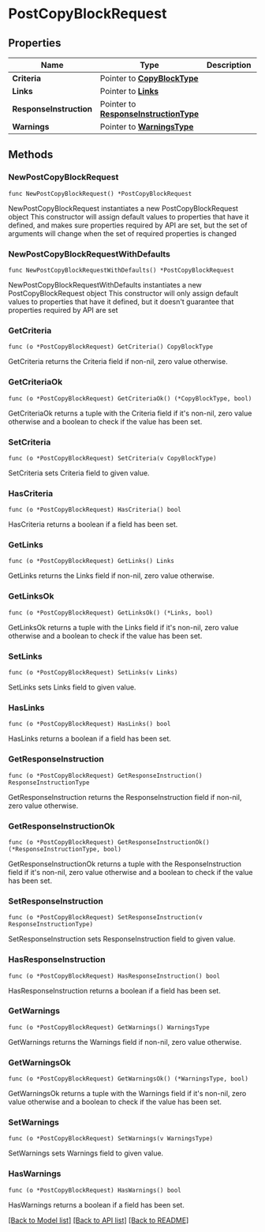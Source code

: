 # PostCopyBlockRequest

## Properties

Name | Type | Description | Notes
------------ | ------------- | ------------- | -------------
**Criteria** | Pointer to [**CopyBlockType**](CopyBlockType.md) |  | [optional] 
**Links** | Pointer to [**Links**](Links.md) |  | [optional] 
**ResponseInstruction** | Pointer to [**ResponseInstructionType**](ResponseInstructionType.md) |  | [optional] 
**Warnings** | Pointer to [**WarningsType**](WarningsType.md) |  | [optional] 

## Methods

### NewPostCopyBlockRequest

`func NewPostCopyBlockRequest() *PostCopyBlockRequest`

NewPostCopyBlockRequest instantiates a new PostCopyBlockRequest object
This constructor will assign default values to properties that have it defined,
and makes sure properties required by API are set, but the set of arguments
will change when the set of required properties is changed

### NewPostCopyBlockRequestWithDefaults

`func NewPostCopyBlockRequestWithDefaults() *PostCopyBlockRequest`

NewPostCopyBlockRequestWithDefaults instantiates a new PostCopyBlockRequest object
This constructor will only assign default values to properties that have it defined,
but it doesn't guarantee that properties required by API are set

### GetCriteria

`func (o *PostCopyBlockRequest) GetCriteria() CopyBlockType`

GetCriteria returns the Criteria field if non-nil, zero value otherwise.

### GetCriteriaOk

`func (o *PostCopyBlockRequest) GetCriteriaOk() (*CopyBlockType, bool)`

GetCriteriaOk returns a tuple with the Criteria field if it's non-nil, zero value otherwise
and a boolean to check if the value has been set.

### SetCriteria

`func (o *PostCopyBlockRequest) SetCriteria(v CopyBlockType)`

SetCriteria sets Criteria field to given value.

### HasCriteria

`func (o *PostCopyBlockRequest) HasCriteria() bool`

HasCriteria returns a boolean if a field has been set.

### GetLinks

`func (o *PostCopyBlockRequest) GetLinks() Links`

GetLinks returns the Links field if non-nil, zero value otherwise.

### GetLinksOk

`func (o *PostCopyBlockRequest) GetLinksOk() (*Links, bool)`

GetLinksOk returns a tuple with the Links field if it's non-nil, zero value otherwise
and a boolean to check if the value has been set.

### SetLinks

`func (o *PostCopyBlockRequest) SetLinks(v Links)`

SetLinks sets Links field to given value.

### HasLinks

`func (o *PostCopyBlockRequest) HasLinks() bool`

HasLinks returns a boolean if a field has been set.

### GetResponseInstruction

`func (o *PostCopyBlockRequest) GetResponseInstruction() ResponseInstructionType`

GetResponseInstruction returns the ResponseInstruction field if non-nil, zero value otherwise.

### GetResponseInstructionOk

`func (o *PostCopyBlockRequest) GetResponseInstructionOk() (*ResponseInstructionType, bool)`

GetResponseInstructionOk returns a tuple with the ResponseInstruction field if it's non-nil, zero value otherwise
and a boolean to check if the value has been set.

### SetResponseInstruction

`func (o *PostCopyBlockRequest) SetResponseInstruction(v ResponseInstructionType)`

SetResponseInstruction sets ResponseInstruction field to given value.

### HasResponseInstruction

`func (o *PostCopyBlockRequest) HasResponseInstruction() bool`

HasResponseInstruction returns a boolean if a field has been set.

### GetWarnings

`func (o *PostCopyBlockRequest) GetWarnings() WarningsType`

GetWarnings returns the Warnings field if non-nil, zero value otherwise.

### GetWarningsOk

`func (o *PostCopyBlockRequest) GetWarningsOk() (*WarningsType, bool)`

GetWarningsOk returns a tuple with the Warnings field if it's non-nil, zero value otherwise
and a boolean to check if the value has been set.

### SetWarnings

`func (o *PostCopyBlockRequest) SetWarnings(v WarningsType)`

SetWarnings sets Warnings field to given value.

### HasWarnings

`func (o *PostCopyBlockRequest) HasWarnings() bool`

HasWarnings returns a boolean if a field has been set.


[[Back to Model list]](../README.md#documentation-for-models) [[Back to API list]](../README.md#documentation-for-api-endpoints) [[Back to README]](../README.md)


